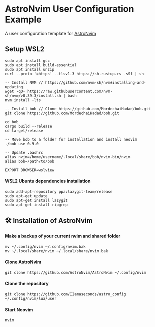 # AstroNvim User Configuration Example

A user configuration template for [AstroNvim](https://github.com/AstroNvim/AstroNvim)

## Setup WSL2
``` shell
sudo apt install gcc
sudo apt install build-essential
sudo apt install unzip
curl --proto '=https' --tlsv1.3 https://sh.rustup.rs -sSf | sh

-- Install NVM // https://github.com/nvm-sh/nvm#installing-and-updating
wget -qO- https://raw.githubusercontent.com/nvm-sh/nvm/v0.39.3/install.sh | bash
nvm install -lts

-- Install bob // Clone https://github.com/MordechaiHadad/bob.git
git clone https://github.com/MordechaiHadad/bob.git

cd bob
cargo build --release
cd target/release

-- Move bob to a folder for installation and install neovim
./bob use 0.9.0

-- Update .bashrc
alias nvim=/home/username/.local/share/bob/nvim-bin/nvim
alias bob=/path/to/bob

EXPORT BROWSER=wslview
```

#### WSL2 Ubuntu dependencies installation
```shell
sudo add-apt-repository ppa:lazygit-team/release
sudo apt-get update
sudo apt-get install lazygit
sudo apt-get install ripgrep
```

## 🛠️ Installation of AstroNvim

#### Make a backup of your current nvim and shared folder

```shell
mv ~/.config/nvim ~/.config/nvim.bak
mv ~/.local/share/nvim ~/.local/share/nvim.bak
```

#### Clone AstroNvim

```shell
git clone https://github.com/AstroNvim/AstroNvim ~/.config/nvim
```

#### Clone the repository

```shell
git clone https://github.com/IIamaseconds/astro_config ~/.config/nvim/lua/user
```



#### Start Neovim

```shell
nvim
```
